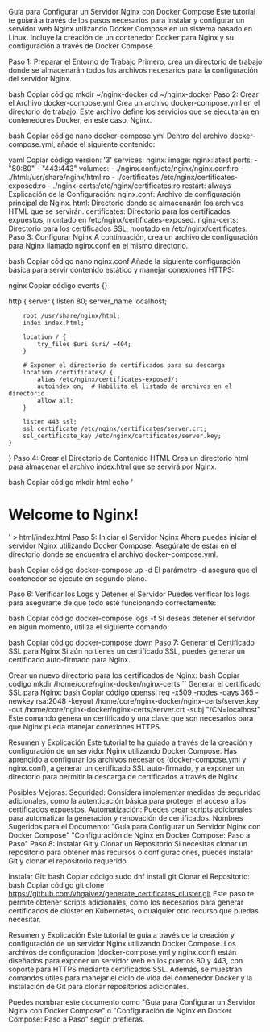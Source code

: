 Guía para Configurar un Servidor Nginx con Docker Compose
Este tutorial te guiará a través de los pasos necesarios para instalar y configurar un servidor web Nginx utilizando Docker Compose en un sistema basado en Linux. Incluye la creación de un contenedor Docker para Nginx y su configuración a través de Docker Compose.

Paso 1: Preparar el Entorno de Trabajo
Primero, crea un directorio de trabajo donde se almacenarán todos los archivos necesarios para la configuración del servidor Nginx.

bash
Copiar código
mkdir ~/nginx-docker
cd ~/nginx-docker
Paso 2: Crear el Archivo docker-compose.yml
Crea un archivo docker-compose.yml en el directorio de trabajo. Este archivo define los servicios que se ejecutarán en contenedores Docker, en este caso, Nginx.

bash
Copiar código
nano docker-compose.yml
Dentro del archivo docker-compose.yml, añade el siguiente contenido:

yaml
Copiar código
version: '3'
services:
  nginx:
    image: nginx:latest
    ports:
      - "80:80"
      - "443:443"
    volumes:
      - ./nginx.conf:/etc/nginx/nginx.conf:ro
      - ./html:/usr/share/nginx/html:ro
      - ./certificates:/etc/nginx/certificates-exposed:ro
      - ./nginx-certs:/etc/nginx/certificates:ro
    restart: always
Explicación de la Configuración:
nginx.conf: Archivo de configuración principal de Nginx.
html: Directorio donde se almacenarán los archivos HTML que se servirán.
certificates: Directorio para los certificados expuestos, montado en /etc/nginx/certificates-exposed.
nginx-certs: Directorio para los certificados SSL, montado en /etc/nginx/certificates.
Paso 3: Configurar Nginx
A continuación, crea un archivo de configuración para Nginx llamado nginx.conf en el mismo directorio.

bash
Copiar código
nano nginx.conf
Añade la siguiente configuración básica para servir contenido estático y manejar conexiones HTTPS:

nginx
Copiar código
events {}

http {
    server {
        listen 80;
        server_name localhost;

        root /usr/share/nginx/html;
        index index.html;

        location / {
            try_files $uri $uri/ =404;
        }

        # Exponer el directorio de certificados para su descarga
        location /certificates/ {
            alias /etc/nginx/certificates-exposed/;
            autoindex on;  # Habilita el listado de archivos en el directorio
            allow all;
        }

        listen 443 ssl;
        ssl_certificate /etc/nginx/certificates/server.crt;
        ssl_certificate_key /etc/nginx/certificates/server.key;
    }
}
Paso 4: Crear el Directorio de Contenido HTML
Crea un directorio html para almacenar el archivo index.html que se servirá por Nginx.

bash
Copiar código
mkdir html
echo '<h1>Welcome to Nginx!</h1>' > html/index.html
Paso 5: Iniciar el Servidor Nginx
Ahora puedes iniciar el servidor Nginx utilizando Docker Compose. Asegúrate de estar en el directorio donde se encuentra el archivo docker-compose.yml.

bash
Copiar código
docker-compose up -d
El parámetro -d asegura que el contenedor se ejecute en segundo plano.

Paso 6: Verificar los Logs y Detener el Servidor
Puedes verificar los logs para asegurarte de que todo esté funcionando correctamente:

bash
Copiar código
docker-compose logs -f
Si deseas detener el servidor en algún momento, utiliza el siguiente comando:

bash
Copiar código
docker-compose down
Paso 7: Generar el Certificado SSL para Nginx
Si aún no tienes un certificado SSL, puedes generar un certificado auto-firmado para Nginx.

Crear un nuevo directorio para los certificados de Nginx:
bash
Copiar código
mkdir /home/core/nginx-docker/nginx-certs
``
Generar el certificado SSL para Nginx:
bash
Copiar código
openssl req -x509 -nodes -days 365 -newkey rsa:2048 -keyout /home/core/nginx-docker/nginx-certs/server.key -out /home/core/nginx-docker/nginx-certs/server.crt -subj "/CN=localhost"
Este comando genera un certificado y una clave que son necesarios para que Nginx pueda manejar conexiones HTTPS.

Resumen y Explicación
Este tutorial te ha guiado a través de la creación y configuración de un servidor Nginx utilizando Docker Compose. Has aprendido a configurar los archivos necesarios (docker-compose.yml y nginx.conf), a generar un certificado SSL auto-firmado, y a exponer un directorio para permitir la descarga de certificados a través de Nginx.

Posibles Mejoras:
Seguridad: Considera implementar medidas de seguridad adicionales, como la autenticación básica para proteger el acceso a los certificados expuestos.
Automatización: Puedes crear scripts adicionales para automatizar la generación y renovación de certificados.
Nombres Sugeridos para el Documento:
"Guía para Configurar un Servidor Nginx con Docker Compose"
"Configuración de Nginx en Docker Compose: Paso a Paso"
Paso 8: Instalar Git y Clonar un Repositorio
Si necesitas clonar un repositorio para obtener más recursos o configuraciones, puedes instalar Git y clonar el repositorio requerido.

Instalar Git:
bash
Copiar código
sudo dnf install git
Clonar el Repositorio:
bash
Copiar código
git clone https://github.com/vhgalvez/generate_certificates_cluster.git
Este paso te permite obtener scripts adicionales, como los necesarios para generar certificados de clúster en Kubernetes, o cualquier otro recurso que puedas necesitar.

Resumen y Explicación
Este tutorial te guía a través de la creación y configuración de un servidor Nginx utilizando Docker Compose. Los archivos de configuración (docker-compose.yml y nginx.conf) están diseñados para exponer un servidor web en los puertos 80 y 443, con soporte para HTTPS mediante certificados SSL. Además, se muestran comandos útiles para manejar el ciclo de vida del contenedor Docker y la instalación de Git para clonar repositorios adicionales.

Puedes nombrar este documento como "Guía para Configurar un Servidor Nginx con Docker Compose" o "Configuración de Nginx en Docker Compose: Paso a Paso" según prefieras.
